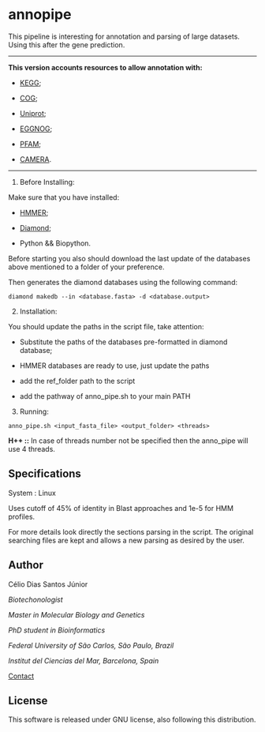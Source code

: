 # annopipe

This pipeline is interesting for annotation and parsing of large datasets. Using this after the gene prediction.

--------------------------------------------------------------------------

**This version accounts resources to allow annotation with:**

- [KEGG](http://kegg.jp/);

- [COG](https://www.ncbi.nlm.nih.gov/COG/);

- [Uniprot](http://www.uniprot.org/);

- [EGGNOG](http://eggnogdb.embl.de/#/app/home);

- [PFAM](http://pfam.xfam.org/);

- [CAMERA](http://camera.calit2.net/).

---------------------------------------------------------------------------

1. Before Installing:

Make sure that you have installed:

- [HMMER](http://hmmer.org/);

- [Diamond](https://github.com/bbuchfink/diamond);

- Python && Biopython.

Before starting you also should download the last update of the databases above mentioned to a folder of your preference.

Then generates the diamond databases using the following command:

```
diamond makedb --in <database.fasta> -d <database.output>
```

2. Installation:

You should update the paths in the script file, take attention:

- Substitute the paths of the databases pre-formatted in diamond database;

- HMMER databases are ready to use, just update the paths

- add the ref_folder path to the script

- add the pathway of anno_pipe.sh to your main PATH

3. Running:

```
anno_pipe.sh <input_fasta_file> <output_folder> <threads>
```

**H++ ::** In case of threads number not be specified then the anno_pipe will use 4 threads.


## Specifications

System : Linux

Uses cutoff of 45% of identity in Blast approaches and 1e-5 for HMM profiles.

For more details look directly the sections parsing in the script. The original searching files are kept and allows a new parsing as desired by the user.

## Author

Célio Dias Santos Júnior

*Biotechonologist*

*Master in Molecular Biology and Genetics*

*PhD student in Bioinformatics*

*Federal University of São Carlos, São Paulo, Brazil*

*Institut del Ciencias del Mar, Barcelona, Spain*

[Contact](celio.diasjunior@gmail.com)

## License

This software is released under GNU license, also following this distribution. 
